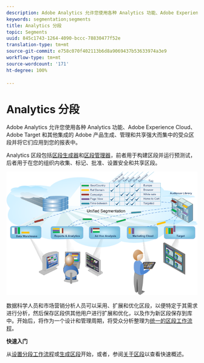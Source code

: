 ```yaml
---
description: Adobe Analytics 允许您使用各种 Analytics 功能、Adobe Experience Cloud、Adobe Target 和其他集成的 Adobe 产品生成、管理和共享强大而集中的受众区段并将它们应用到您的报表中。
keywords: segmentation;segments
title: Analytics 分段
topic: Segments
uuid: 845c1743-1264-4090-bccc-78830477f52e
translation-type: tm+mt
source-git-commit: e758c070f402113b6d8a9069437b53633974a3e9
workflow-type: tm+mt
source-wordcount: '171'
ht-degree: 100%

---
```



# Analytics 分段

Adobe Analytics 允许您使用各种 Analytics 功能、Adobe Experience Cloud、Adobe Target 和其他集成的 Adobe 产品生成、管理和共享强大而集中的受众区段并将它们应用到您的报表中。

Analytics 区段包括[区段生成器](/help/components/segmentation/segmentation-workflow/seg-workflow.md)和[区段管理器](/help/components/segmentation/segmentation-workflow/seg-workflow.md)，前者用于构建区段并运行预测试，后者用于在您的组织内收集、标记、批准、设置安全和共享区段。

![](assets/seg__overview.png)

数据科学人员和市场营销分析人员可以采用、扩展和优化区段，以便特定于其需求进行分析，然后保存区段供其他用户进行扩展和优化，以及作为新区段保存到库中。开始后，将作为一个设计和管理周期，将受众分析整理为[统一的区段工作流程](/help/components/segmentation/segmentation-workflow/seg-workflow.md)。

**快速入门**

从[设置分段工作流程](/help/components/segmentation/segmentation-workflow/seg-workflow.md)或[生成区段](/help/components/segmentation/segmentation-workflow/seg-build.md)开始，或者，参阅[关于区段](/help/components/segmentation/seg-overview.md)以查看快速概述。

